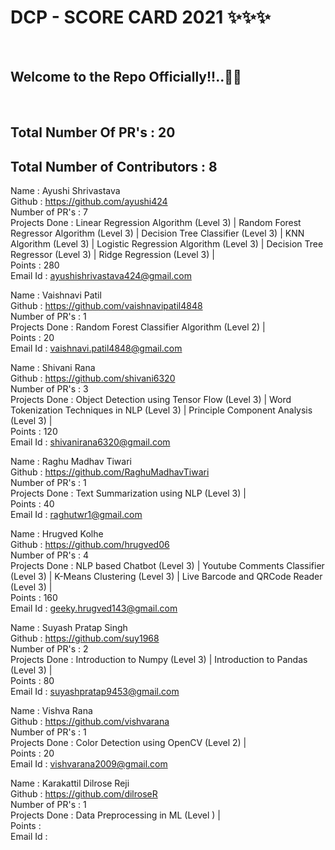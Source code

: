 <h1> DCP - SCORE CARD 2021 ✨✨✨ </h1> <br>
<h2> Welcome to the Repo Officially!!..🙌👏 </h2> <br>

## Total Number Of PR's : 20
## Total Number of Contributors : 8

  
Name : Ayushi Shrivastava <br>
Github : https://github.com/ayushi424 <br>
Number of PR's : 7 <br>
Projects Done : Linear Regression Algorithm (Level 3) | Random Forest Regressor Algorithm (Level 3) | Decision Tree Classifier (Level 3) | KNN Algorithm (Level 3) | Logistic Regression Algorithm (Level 3) | Decision Tree Regressor (Level 3) | Ridge Regression (Level 3) | <br>
Points : 280 <br>
Email Id : ayushishrivastava424@gmail.com

Name : Vaishnavi Patil <br>
Github : https://github.com/vaishnavipatil4848 <br>
Number of PR's : 1 <br>
Projects Done : Random Forest Classifier Algorithm (Level 2) | <br>
Points : 20 <br>
Email Id : vaishnavi.patil4848@gmail.com

Name : Shivani Rana <br>
Github : https://github.com/shivani6320 <br>
Number of PR's : 3 <br>
Projects Done : Object Detection using Tensor Flow (Level 3) | Word Tokenization Techniques in NLP (Level 3) | Principle Component Analysis (Level 3) | <br>
Points : 120 <br>
Email Id : shivanirana6320@gmail.com

Name : Raghu Madhav Tiwari <br>
Github : https://github.com/RaghuMadhavTiwari <br>
Number of PR's : 1 <br>
Projects Done : Text Summarization using NLP (Level 3) | <br>
Points : 40 <br>
Email Id : raghutwr1@gmail.com

Name : Hrugved Kolhe <br>
Github : https://github.com/hrugved06 <br>
Number of PR's : 4 <br>
Projects Done : NLP based Chatbot (Level 3) | Youtube Comments Classifier (Level 3) | K-Means Clustering (Level 3) | Live Barcode and QRCode Reader (Level 3) | <br>
Points : 160 <br>
Email Id : geeky.hrugved143@gmail.com

Name : Suyash Pratap Singh <br>
Github : https://github.com/suy1968 <br>
Number of PR's : 2 <br>
Projects Done : Introduction to Numpy (Level 3) | Introduction to Pandas (Level 3) | <br>
Points : 80 <br>
Email Id : suyashpratap9453@gmail.com

Name : Vishva Rana <br>
Github : https://github.com/vishvarana <br>
Number of PR's : 1 <br>
Projects Done : Color Detection using OpenCV (Level 2) | <br>
Points : 20 <br>
Email Id : vishvarana2009@gmail.com

Name : Karakattil Dilrose Reji <br>
Github : https://github.com/dilroseR <br>
Number of PR's : 1 <br>
Projects Done : Data Preprocessing in ML (Level ) | <br>
Points :  <br>
Email Id : 

